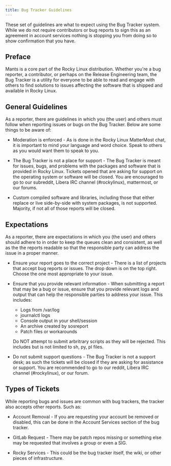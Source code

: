 ```yaml
---
title: Bug Tracker Guidelines
---
```


These set of guidelines are what to expect using the Bug Tracker system. While
we do not require contributors or bug reports to sign this as an agreement in
account services nothing is stopping you from doing so to show confirmation that
you have.

## Preface

Mants is a core part of the Rocky Linux distribution. Whether you're a bug
reporter, a contributor, or perhaps on the Release Engineering team, the Bug
Tracker is a utility for everyone to be able to read and engage with others to
find solutions to issues affecting the software that is shipped and available in
Rocky Linux.

## General Guidelines

As a reporter, there are guidelines in which you (the user) and others must
follow when reporting issues or bugs on the Bug Tracker. Below are some things
to be aware of:

* Moderation is enforced - As is done in the Rocky Linux MatterMost chat, it is
  important to mind your language and word choice. Speak to others as you would
  want them to speak to you.

* The Bug Tracker is not a place for support - The Bug Tracker is meant for
  issues, bugs, and problems with the packages and software that is provided in
  Rocky Linux. Tickets opened that are asking for support on the operating
  system or software will be closed. You are encouraged to go to our subreddit,
  Libera IRC channel (#rockylinux), mattermost, or our forums.

* Custom compiled software and libraries, including those that either replace or
  live side-by-side with system packages, is not supported. Majority, if not all
  of those reports will be closed.

## Expectations

As a reporter, there are expectations in which you (the user) and others should
adhere to in order to keep the queues clean and consistent, as well as the
the reports readable so that the responsible party can address the issue in a
proper manner.

* Ensure your report goes to the correct project - There is a list of projects
  that accept bug reports or issues. The drop down is on the top right. Choose
  the one most appropriate to your issue.

* Ensure that you provide relevant information - When submitting a report that
  may be a bug or issue, ensure that you provide relevant logs and output that
  can help the responsible parties to address your issue. This includes:

    * Logs from /var/log
    * journalctl logs
    * Console output in your shell/session
    * An archive created by sosreport
    * Patch files or workarounds

  Do NOT attempt to submit arbritrary scripts as they will be rejected. This
  includes but is not limited to sh, py, pl files.

* Do not submit support questions - The Bug Tracker is not a support desk; as
  such the tickets will be closed if they are asking for assistance or support.
  You are recommended to go to our reddit, Libera IRC channel (#rockylinux),
  or our forum.

## Types of Tickets

While reporting bugs and issues are common with bug trackers, the tracker also
accepts other reports. Such as:

* Account Removal - If you are requesting your account be removed or disabled,
  this can be done in the Account Services section of the bug tracker.

* GitLab Request - There may be patch repos missing or something else may be
  requested that involves a group or even a SIG.

* Rocky Services - This could be the bug tracker itself, the wiki, or other
  pieces of infrastructure.
